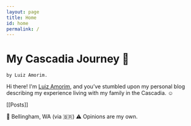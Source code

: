 ```yaml
---
layout: page
title: Home
id: home
permalink: /
---
```


# My Cascadia Journey 🌲
`by Luiz Amorim.` 

Hi there! I'm [Luiz Amorim](https://www.linkedin.com/in/luizamorim/), and you’ve stumbled upon my personal blog describing my experience living with my family in the Cascadia. ☺️

[[Posts]]

📍 Bellingham, WA (via 🇧🇷)
⚠️ Opinions are my own.

<style>
  .wrapper {
    max-width: 46em;
  }
</style>
